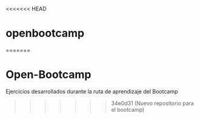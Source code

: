 <<<<<<< HEAD
# openbootcamp
=======
# Open-Bootcamp
Ejercicios desarrollados durante la ruta de aprendizaje del Bootcamp
>>>>>>> 34e0d31 (Nuevo repositorio para el bootcamp)
